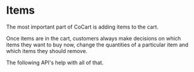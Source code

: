 # Items #

The most important part of CoCart is adding items to the cart.

Once items are in the cart, customers always make decisions on which items they want to buy now, change the quantities of a particular item and which items they should remove.

The following API's help with all of that.
